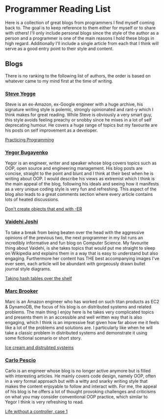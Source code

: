 # Programmer Reading List

Here is a collection of great blogs from programmers I find myself coming back to. The goal is to keep reference to them either for myself or to share with others! I'll only include personal blogs since the style of the author as a person and a programmer is one of the main reasons I hold these blogs in high regard. Additionally I'll include a single article from each that I think will serve as a good entry point to their style and content.

## Blogs

There is no ranking to the following list of authors, the order is based on whatever came to my mind first at the time of writing.

### [Steve Yegge](https://sites.google.com/site/steveyegge2/home)
Steve is an ex-Amazon, ex-Google engineer with a huge archive, his signature writing style is polemic, strongly opinionated and rant-y which I think makes for great reading. While Steve is obviously a very smart guy, this style avoids feeling preachy or snobby since he mixes in a lot of self deprecating humour. He covers a huge range of topics but my favourite are his posts on self improvement as a developer.

[Practicing Programming](https://sites.google.com/site/steveyegge2/practicing-programming)

### [Yegor Bugayenko](https://www.yegor256.com/)
Yegor is an engineer, writer and speaker whose blog covers topics such as OOP, open source and engineering management. His blog posts are concise, straight to the point and blunt and I think at their best when he is writing about OOP. I would describe his views as extremist which I think is the main appeal of the blog, following his ideals and seeing how it manifests as a very unique coding style is very fun and refreshing. This aspect of the blog also leads to a great comments section where every article contains lots of heated discussions.

[Don't create objects that end with -ER](https://www.yegor256.com/2015/03/09/objects-end-with-er.html)

### [Vaidehi Joshi](https://medium.com/basecs)
To take a break from being beaten over the head with the aggressive opinions of the previous two, the next programmer in my list runs an incredibly informative and fun blog on Computer Science. My favourite thing about Vaidehi, is she takes topics that would put me straight to sleep on Wikipedia and explains them in a way that is easy to understand but also engaging. Furthermore her content has THE best accompanying images I've ever seen, each article will be abundant with gorgeously drawn bullet journal style diagrams.

[Taking hash tables over the shelf](https://medium.com/basecs/taking-hash-tables-off-the-shelf-139cbf4752f0)

### [Marc Brooker](https://brooker.co.za/blog/)
Marc is an Amazon engineer who has worked on such titan products as EC2 & DynamoDB, the focus of his blog is on distributed systems and related problems. The main thing I enjoy here is he takes very complicated topics and presents them in an accessible and well written way that is also engaging, which I think is an impressive feat given how far above me it feels like a lot of the problems and solutions are. I particularly like when he will take a classic problem in distributed systems and demonstrate it using some fictional scenario or short story.

[Ice cream and distrubted systems](https://brooker.co.za/blog/2014/10/25/ice-cream.html)

### [Carlo Pescio](http://www.carlopescio.com/)
Carlo is an engineer whose blog is no longer active anymore but is filled with interesting articles. He mainly covers code design, namely OOP, often in a very formal approach but with a witty and snarky writing style that makes the content enjoyable to follow and interact with. For me, the appeal of his blog is he offers a lot of thought provoking challenges and criticisms on what you may consider conventional OOP practice, which similar to Yegor I think is very refreshing to read.

[Life without a controller, case 1](http://www.carlopescio.com/2012/03/life-without-controller-case-1.html)
